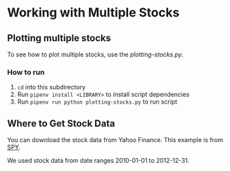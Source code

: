 # Working with Multiple Stocks

## Plotting multiple stocks

To see how to plot multiple stocks, use the _plotting-stocks.py_.

### How to run

1. `cd` into this subdirectory
2. Run `pipenv install <LIBRARY>` to install script dependencies
3. Run `pipenv run python plotting-stocks.py` to run script

## Where to Get Stock Data

You can download the stock data from Yahoo Finance. This example is from [SPY](https://finance.yahoo.com/quote/SPY/history).

We used stock data from date ranges 2010-01-01 to 2012-12-31.
